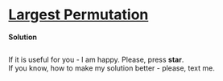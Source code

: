 # [Largest Permutation](https://www.hackerrank.com/challenges/largest-permutation/problem)

**Solution**
```python
```

If it is useful for you - I am happy. Please, press **star**.  
If you know, how to make my solution better - please, text me.
